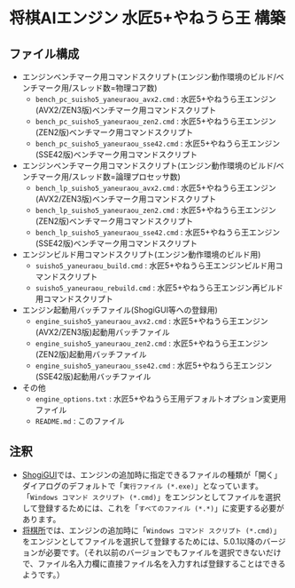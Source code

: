 # 将棋AIエンジン 水匠5+やねうら王 構築

## ファイル構成

- エンジンベンチマーク用コマンドスクリプト(エンジン動作環境のビルド/ベンチマーク用/スレッド数=物理コア数)
  - `bench_pc_suisho5_yaneuraou_avx2.cmd` : 水匠5+やねうら王エンジン(AVX2/ZEN3版)ベンチマーク用コマンドスクリプト
  - `bench_pc_suisho5_yaneuraou_zen2.cmd` : 水匠5+やねうら王エンジン(ZEN2版)ベンチマーク用コマンドスクリプト
  - `bench_pc_suisho5_yaneuraou_sse42.cmd` : 水匠5+やねうら王エンジン(SSE42版)ベンチマーク用コマンドスクリプト
- エンジンベンチマーク用コマンドスクリプト(エンジン動作環境のビルド/ベンチマーク用/スレッド数=論理プロセッサ数)
  - `bench_lp_suisho5_yaneuraou_avx2.cmd` : 水匠5+やねうら王エンジン(AVX2/ZEN3版)ベンチマーク用コマンドスクリプト
  - `bench_lp_suisho5_yaneuraou_zen2.cmd` : 水匠5+やねうら王エンジン(ZEN2版)ベンチマーク用コマンドスクリプト
  - `bench_lp_suisho5_yaneuraou_sse42.cmd` : 水匠5+やねうら王エンジン(SSE42版)ベンチマーク用コマンドスクリプト
- エンジンビルド用コマンドスクリプト(エンジン動作環境のビルド用)
  - `suisho5_yaneuraou_build.cmd` : 水匠5+やねうら王エンジンビルド用コマンドスクリプト
  - `suisho5_yaneuraou_rebuild.cmd` : 水匠5+やねうら王エンジン再ビルド用コマンドスクリプト
- エンジン起動用バッチファイル(ShogiGUI等への登録用)
  - `engine_suisho5_yaneuraou_avx2.cmd` : 水匠5+やねうら王エンジン(AVX2/ZEN3版)起動用バッチファイル
  - `engine_suisho5_yaneuraou_zen2.cmd` : 水匠5+やねうら王エンジン(ZEN2版)起動用バッチファイル
  - `engine_suisho5_yaneuraou_sse42.cmd` : 水匠5+やねうら王エンジン(SSE42版)起動用バッチファイル
- その他
  - `engine_options.txt` : 水匠5+やねうら王用デフォルトオプション変更用ファイル
  - `README.md` : このファイル

## 注釈

- [ShogiGUI](http://shogigui.siganus.com/)では、エンジンの追加時に指定できるファイルの種類が「開く」ダイアログのデフォルトで「`実行ファイル (*.exe)`」となっています。「`Windows コマンド スクリプト (*.cmd)`」をエンジンとしてファイルを選択して登録するためには、これを「`すべてのファイル (*.*)`」に変更する必要があります。
- [将棋所](http://shogidokoro.starfree.jp/)では、エンジンの追加時に「`Windows コマンド スクリプト (*.cmd)`」をエンジンとしてファイルを選択して登録するためには、5.0.1以降のバージョンが必要です。（それ以前のバージョンでもファイルを選択できないだけで、ファイル名入力欄に直接ファイル名を入力すれば登録することはできるようです。）
